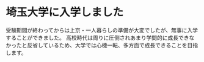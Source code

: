 # 埼玉大学に入学しました

受験期間が終わってからは上京・一人暮らしの準備が大変でしたが、無事に入学することができました。
高校時代は周りに圧倒されあまり学問的に成長できなかったと反省しているため、大学では心機一転、多方面で成長できることを目指します。
